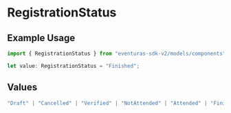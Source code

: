 # RegistrationStatus

## Example Usage

```typescript
import { RegistrationStatus } from "eventuras-sdk-v2/models/components";

let value: RegistrationStatus = "Finished";
```

## Values

```typescript
"Draft" | "Cancelled" | "Verified" | "NotAttended" | "Attended" | "Finished" | "WaitingList"
```